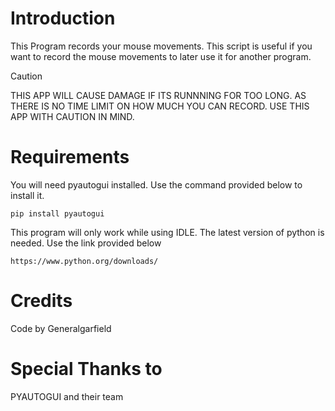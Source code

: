 
# Introduction

This Program records your mouse movements. This script is useful if you want to record the mouse movements to later use it
for another program.


>[!CAUTION]
>THIS APP WILL CAUSE DAMAGE IF ITS RUNNNING FOR TOO LONG. AS THERE IS NO TIME LIMIT ON HOW MUCH YOU CAN RECORD.
USE THIS APP WITH CAUTION IN MIND.

# Requirements
You will need pyautogui installed. Use the command provided below to install it.

    pip install pyautogui

This program will only work while using IDLE. The latest version of python is needed. Use the link provided below

    https://www.python.org/downloads/


# Credits

Code by Generalgarfield


# Special Thanks to

PYAUTOGUI and their team





